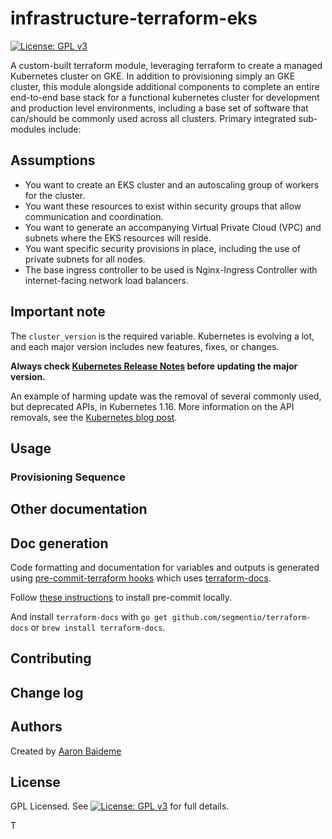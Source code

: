 # infrastructure-terraform-eks

[![License: GPL v3](https://img.shields.io/badge/License-GPLv3-blue.svg)](https://www.gnu.org/licenses/gpl-3.0)

A custom-built terraform module, leveraging terraform to create a managed Kubernetes cluster on GKE. In addition to provisioning simply an GKE cluster, this module alongside additional components to complete an entire end-to-end base stack for a functional kubernetes cluster for development and production level environments, including a base set of software that can/should be commonly used across all clusters. Primary integrated sub-modules include:

## Assumptions

* You want to create an EKS cluster and an autoscaling group of workers for the cluster.
* You want these resources to exist within security groups that allow communication and coordination.
* You want to generate an accompanying Virtual Private Cloud (VPC) and subnets where the EKS resources will reside. 
* You want specific security provisions in place, including the use of private subnets for all nodes.
* The base ingress controller to be used is Nginx-Ingress Controller with internet-facing network load balancers. 

## Important note

The `cluster_version` is the required variable. Kubernetes is evolving a lot, and each major version includes new features, fixes, or changes.

**Always check [Kubernetes Release Notes](https://kubernetes.io/docs/setup/release/notes/) before updating the major version.**

An example of harming update was the removal of several commonly used, but deprecated  APIs, in Kubernetes 1.16. More information on the API removals, see the [Kubernetes blog post](https://kubernetes.io/blog/2019/07/18/api-deprecations-in-1-16/).


## Usage

### Provisioning Sequence

## Other documentation

## Doc generation

Code formatting and documentation for variables and outputs is generated using [pre-commit-terraform hooks](https://github.com/antonbabenko/pre-commit-terraform) which uses [terraform-docs](https://github.com/segmentio/terraform-docs).

Follow [these instructions](https://github.com/antonbabenko/pre-commit-terraform#how-to-install) to install pre-commit locally.

And install `terraform-docs` with `go get github.com/segmentio/terraform-docs` or `brew install terraform-docs`.

## Contributing


## Change log


## Authors

Created by [Aaron Baideme](https://github.com/aaronforce1)

## License

GPL Licensed. See [![License: GPL v3](https://img.shields.io/badge/License-GPLv3-blue.svg)](https://www.gnu.org/licenses/gpl-3.0) for full details.

<!-- BEGINNING OF PRE-COMMIT-TERRAFORM DOCS HOOK -->

T<!-- END OF PRE-COMMIT-TERRAFORM DOCS HOOK -->
